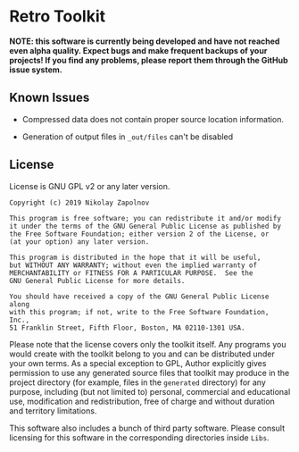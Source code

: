 Retro Toolkit
=============

**NOTE: this software is currently being developed and have not reached even alpha quality. Expect bugs
and make frequent backups of your projects! If you find any problems, please report them through the
GitHub issue system.**

Known Issues
------------

* Compressed data does not contain proper source location information.

* Generation of output files in `_out/files` can't be disabled

License
-------

License is GNU GPL v2 or any later version.

    Copyright (c) 2019 Nikolay Zapolnov

    This program is free software; you can redistribute it and/or modify
    it under the terms of the GNU General Public License as published by
    the Free Software Foundation; either version 2 of the License, or
    (at your option) any later version.

    This program is distributed in the hope that it will be useful,
    but WITHOUT ANY WARRANTY; without even the implied warranty of
    MERCHANTABILITY or FITNESS FOR A PARTICULAR PURPOSE.  See the
    GNU General Public License for more details.

    You should have received a copy of the GNU General Public License along
    with this program; if not, write to the Free Software Foundation, Inc.,
    51 Franklin Street, Fifth Floor, Boston, MA 02110-1301 USA.

Please note that the license covers only the toolkit itself. Any programs you would create with the toolkit belong to
you and can be distributed under your own terms. As a special exception to GPL, Author explicitly gives permission
to use any generated source files that toolkit may produce in the project directory (for example, files in the
`generated` directory) for any purpose, including (but not limited to) personal, commercial and
educational use, modification and redistribution, free of charge and without duration and territory limitations.

This software also includes a bunch of third party software. Please consult licensing for this software in the
corresponding directories inside `Libs`.
